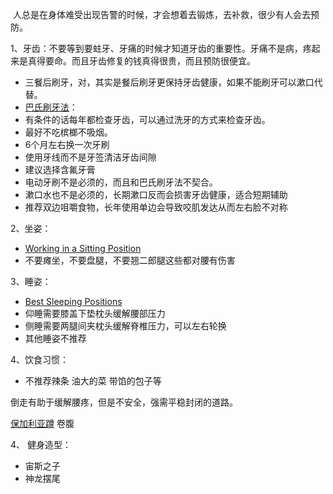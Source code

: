  人总是在身体难受出现告警的时候，才会想着去锻炼，去补救，很少有人会去预防。


1、牙齿：不要等到要蛀牙、牙痛的时候才知道牙齿的重要性。牙痛不是病，疼起来是真得要命。而且牙齿修复的钱真得很贵，而且预防很便宜。
 * 三餐后刷牙，对，其实是餐后刷牙更保持牙齿健康，如果不能刷牙可以漱口代替。
 * [巴氏刷牙法](https://www.bilibili.com/video/BV1R14y1H7fr/)：
* 有条件的话每年都检查牙齿，可以通过洗牙的方式来检查牙齿。
* 最好不吃槟榔不吸烟。
* 6个月左右换一次牙刷
* 使用牙线而不是牙签清洁牙齿间隙
* 建议选择含氟牙膏
* 电动牙刷不是必须的，而且和巴氏刷牙法不契合。
* 漱口水也不是必须的，长期漱口反而会损害牙齿健康，适合短期辅助
* 推荐双边咀嚼食物，长年使用单边会导致咬肌发达从而左右脸不对称



2、坐姿：
* [Working in a Sitting Position](https://www.ccohs.ca/oshanswers/ergonomics/sitting/sitting_position.html) 
* 不要瘫坐，不要盘腿，不要翘二郎腿这些都对腰有伤害



3、睡姿：
* [Best Sleeping Positions](https://www.sleepfoundation.org/sleeping-positions)
* 仰睡需要膝盖下垫枕头缓解腰部压力
* 侧睡需要两腿间夹枕头缓解脊椎压力，可以左右轮换
* 其他睡姿不推荐




4、饮食习惯：
* 不推荐辣条   油大的菜 带馅的包子等



倒走有助于缓解腰疼，但是不安全，强需平稳封闭的道路。

[ 保加利亚蹲](https://www.bilibili.com/video/BV1ai421X7c3/)
卷腹


4、 健身造型：
* 宙斯之子
* 神龙摆尾